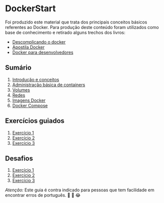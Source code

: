 # DockerStart
Foi produzido este material que trata dos principais conceitos básicos referentes ao Docker. Para produção deste conteúdo foram utilizados como base de conhecimento e retirado alguns trechos dos livros:

* [Descomplicando o docker](https://livro.descomplicandodocker.com.br)
* [Apostila Docker](http://files.cod3r.com.br/apostila-docker.pdf)
* [Docker para desenvolvedores](https://github.com/gomex/docker-para-desenvolvedores)


## Sumário

1. [Introdução e conceitos](Introconce/Introducao&Conceitos.md)
2. [Administração básica de containers](admcontainer/AdminBasicContianer.md)
3. [Volumes](volume/volume.md)
4. [Redes](redes/redes&mapeamentodeportas.md)
5. [Imagens Docker](imagensdocker/imagens.md)
6. [Docker Compose](dockercompose/DockerCompose.md)

## Exercícios guiados
1. [Exercício 1](exercicios/1_ExerciciosGuiados.md)
2. [Exercício 2](exercicios/2_ExerciciosGuiados.md)
3. [Exercício 3](exercicios/3_ExerciciosGuiados.md)


## Desafios
1. [Exercício 1](exercicios/1_Desafio.md)
2. [Exercício 2](exercicios/2_Desafio.md)
3. [Exercício 3](exercicios/3_Desafio.md)



_Atenção:_ Este guia é contra indicado para pessoas que tem facilidade em encontrar erros de português. 
:rofl: :grimacing: :joy: